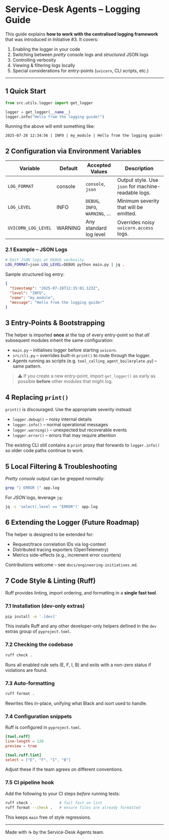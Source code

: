 # Service-Desk Agents – Logging Guide

This guide explains **how to work with the centralised logging framework** that was introduced in Initiative #3. It covers:

1. Enabling the logger in your code
2. Switching between *pretty* console logs and *structured* JSON logs
3. Controlling verbosity
4. Viewing & filtering logs locally
5. Special considerations for entry-points (`uvicorn`, CLI scripts, etc.)

---

## 1  Quick Start

```python
from src.utils.logger import get_logger

logger = get_logger(__name__)
logger.info("Hello from the logging guide!")
```

Running the above will emit something like:

```
2025-07-28 12:34:56 | INFO | my_module | Hello from the logging guide!
```

## 2  Configuration via Environment Variables

| Variable        | Default  | Accepted Values                 | Description |
|-----------------|----------|---------------------------------|-------------|
| `LOG_FORMAT`    | console  | `console`, `json`               | Output style. Use `json` for machine-readable logs. |
| `LOG_LEVEL`     | INFO     | `DEBUG`, `INFO`, `WARNING`, …   | Minimum severity that will be emitted. |
| `UVICORN_LOG_LEVEL` | WARNING | Any standard log level        | Overrides noisy `uvicorn.access` logs. |

### 2.1  Example – JSON Logs

```bash
# Emit JSON logs at DEBUG verbosity
LOG_FORMAT=json LOG_LEVEL=DEBUG python main.py | jq .
```

Sample structured log entry:

```json
{
  "timestamp": "2025-07-28T12:35:01.123Z",
  "level": "INFO",
  "name": "my_module",
  "message": "Hello from the logging guide!"
}
```

## 3  Entry-Points & Bootstrapping

The helper is imported **once** at the top of every entry-point so that *all* subsequent modules inherit the same configuration:

* `main.py` – initialises logger before starting `uvicorn`.
* `src/cli.py` – overrides built-in `print()` to route through the logger.
* Agents running as scripts (e.g. `tool_calling_agent_boilerplate.py`) – same pattern.

> ⚠️  If you create a new entry-point, import `get_logger()` as early as possible **before** other modules that might log.

## 4  Replacing `print()`

`print()` is discouraged. Use the appropriate severity instead:

* `logger.debug()` – noisy internal details
* `logger.info()`  – normal operational messages
* `logger.warning()` – unexpected but recoverable events
* `logger.error()` – errors that may require attention

The existing CLI still contains a `print` proxy that forwards to `logger.info()` so older code paths continue to work.

## 5  Local Filtering & Troubleshooting

*Pretty console* output can be grepped normally:

```bash
grep "| ERROR |" app.log
```

For *JSON* logs, leverage `jq`:

```bash
jq -c 'select(.level == "ERROR")' app.log
```

## 6  Extending the Logger (Future Roadmap)

The helper is designed to be extended for:

* Request/trace correlation IDs via log-context
* Distributed tracing exporters (OpenTelemetry)
* Metrics side-effects (e.g., increment error counters)

Contributions welcome – see `docs/engineering-initiatives.md`.

## 7  Code Style & Linting (Ruff)

Ruff provides linting, import ordering, and formatting in a **single fast tool**.

### 7.1  Installation (dev-only extras)

```bash
pip install -e '.[dev]'
```

This installs Ruff and any other developer-only helpers defined in the `dev` extras group of `pyproject.toml`.

### 7.2  Checking the codebase

```bash
ruff check .
```

Runs all enabled rule sets (E, F, I, B) and exits with a non-zero status if violations are found.

### 7.3  Auto-formatting

```bash
ruff format .
```

Rewrites files in-place, unifying what Black and isort used to handle.

### 7.4  Configuration snippets

Ruff is configured in `pyproject.toml`.

```toml
[tool.ruff]
line-length = 120
preview = true

[tool.ruff.lint]
select = ["E", "F", "I", "B"]
```

Adjust these if the team agrees on different conventions.

### 7.5  CI pipeline hook

Add the following to your CI steps _before_ running tests:

```bash
ruff check .            # fail fast on lint
ruff format --check .   # ensure files are already formatted
```

This keeps `main` free of style regressions.

---

Made with ☕ by the Service-Desk Agents team. 